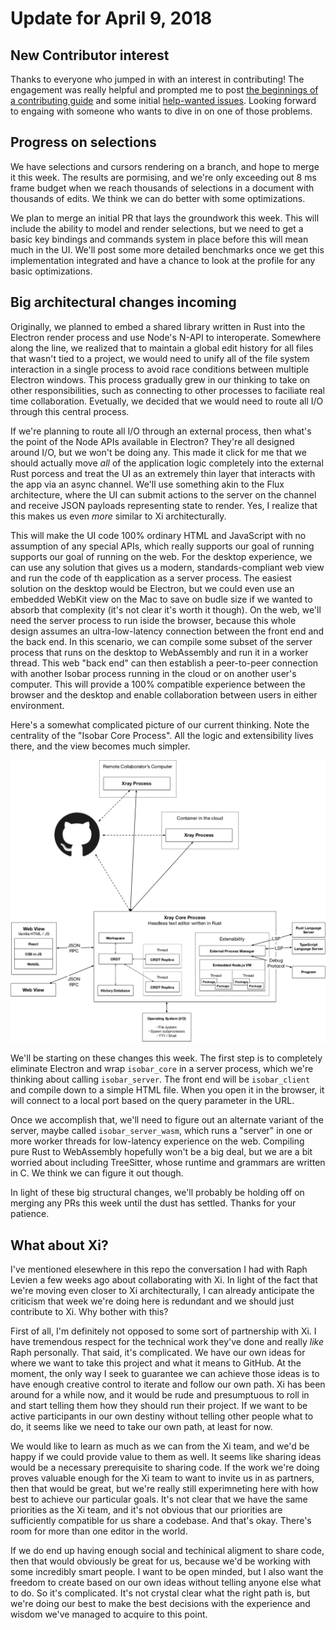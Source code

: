 # Update for April 9, 2018

## New Contributor interest

Thanks to everyone who jumped in with an interest in contributing! The engagement was really helpful and prompted me to post [the beginnings of a contributing guide](https://github.com/siberianmh/isobar/blob/master/CONTRIBUTING.md) and some initial [help-wanted issues](https://github.com/siberianmh/isobar/labels/help%20wanted). Looking forward to engaing with someone who wants to dive in on one of those problems.

## Progress on selections

We have selections and cursors rendering on a branch, and hope to merge it this week. The results are pormising, and we're only exceeding out 8 ms frame budget when we reach thousands of selections in a document with thousands of edits. We think we can do better with some optimizations.

We plan to merge an initial PR that lays the groundwork this week. This will include the ability to model and render selections, but we need to get a basic key bindings and commands system in place before this will mean much in the UI. We'll post some more detailed benchmarks once we get this implementation integrated and have a chance to look at the profile for any basic optimizations.

## Big architectural changes incoming

Originally, we planned to embed a shared library written in Rust into the Electron render process and use Node's N-API to interoperate. Somewhere along the line, we realized that to maintain a global edit history for all files that wasn't tied to a project, we would need to unify all of the file system interaction in a single process to avoid race conditions between multiple Electron windows. This process gradually grew in our thinking to take on other responsibilities, such as connecting to other processes to faciliate real time collaboration. Evetually, we decided that we would need to route all I/O through this central process.

If we're planning to route all I/O through an external process, then what's the point of the Node APIs available in Electron? They're all designed around I/O, but we won't be doing any. This made it click for me that we should actually move *all* of the application logic completely into the external Rust porcess and treat the UI as an extremely thin layer that interacts with the app via an async channel. We'll use something akin to the Flux architecture, where the UI can submit actions to the server on the channel and receive JSON payloads representing state to render. Yes, I realize that this makes us even *more* similar to Xi architecturally.

This will make the UI code 100% ordinary HTML and JavaScript with no assumption of any special APIs, which really supports our goal of running supports our goal of running on the web. For the desktop experience, we can use any solution that gives us a modern, standards-compliant web view and run the code of th eapplication as a server process. The easiest solution on the desktop would be Electron, but we could even use an embedded WebKit view on the Mac to save on budle size if we wanted to absorb that complexity (it's not clear it's worth it though). On the web, we'll need the server process to run iside the browser, because this whole design assumes an ultra-low-latency connection between the front end and the back end. In this scenario, we can compile some subset of the server process that runs on the desktop to WebAssembly and run it in a worker thread. This web "back end" can then establish a peer-to-peer connection with another Isobar process running in the cloud or on another user's computer. This will provide a 100% compatible experience between the browser and the desktop and enable collaboration between users in either environment.

Here's a somewhat complicated picture of our current thinking. Note the centrality of the "Isobar Core Process". All the logic and extensibility lives there, and the view becomes much simpler.

![New architecture](../images/architecture.png)

We'll be starting on these changes this week. The first step is to completely eliminate Electron and wrap `isobar_core` in a server process, which we're thinking about calling `isobar_server`. The front end will be `isobar_client` and compile down to a simple HTML file. When you open it in the browser, it will connect to a local port based on the query parameter in the URL.

Once we accomplish that, we'll need to figure out an alternate variant of the server, maybe called `isobar_server_wasm`, which runs a "server" in one or more worker threads for low-latency experience on the web. Compiling pure Rust to WebAssembly hopefully won't be a big deal, but we are a bit worried about including TreeSitter, whose runtime and grammars are written in C. We think we can figure it out though.

In light of these big structural changes, we'll probably be holding off on merging any PRs this week until the dust has settled. Thanks for your patience.

## What about Xi?

I've mentioned elesewhere in this repo the conversation I had with Raph Levien a few weeks ago about collaborating with Xi. In light of the fact that we're moving even closer to Xi architecturally, I can already anticipate the criticism that week we're doing here is redundant and we should just contribute to Xi. Why bother with this?

First of all, I'm definitely not opposed to some sort of partnership with Xi. I have tremendous respect for the technical work they've done and really *like* Raph personally. That said, it's complicated. We have our own ideas for where we want to take this project and what it means to GitHub. At the moment, the only way I seek to guarantee we can achieve those ideas is to have enough creative control to iterate and follow our own path. Xi has been around for a while now, and it would be rude and presumptuous to roll in and start telling them how they should run their project. If we want to be active participants in our own destiny without telling other people what to do, it seems like we need to take our own path, at least for now.

We would like to learn as much as we can from the Xi team, and we'd be happy if we could provide value to them as well. It seems like sharing ideas would be a necessary prerequisite to sharing code. If the work we're doing proves valuable enough for the Xi team to want to invite us in as partners, then that would be great, but we're really still experimneting here with how best to achieve our particular goals. It's not clear that we have the same priorities as the Xi team, and it's not obvious that our priorities are sufficiently compatible for us share a codebase. And that's okay. There's room for more than one editor in the world.

If we do end up having enough social and techinical aligment to share code, then that would obviously be great for us, because we'd be working with some incredibly smart people. I want to be open minded, but I also want the freedom to create based on our own ideas without telling anyone else what to do. So it's complicated. It's not crystal clear what the right path is, but we're doing our best to make the best decisions with the experience and wisdom we've managed to acquire to this point.
